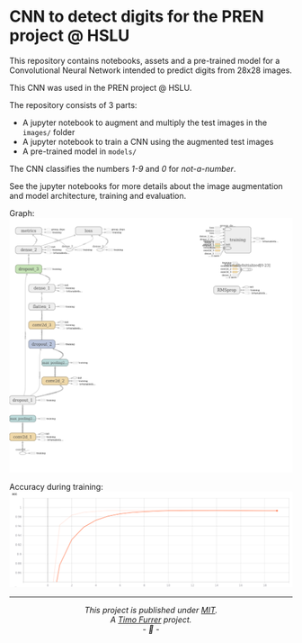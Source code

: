 # CNN to detect digits for the PREN project @ HSLU

This repository contains notebooks, assets and a pre-trained model for a
Convolutional Neural Network intended to predict digits from 28x28 images.

This CNN was used in the PREN project @ HSLU.

The repository consists of 3 parts:

* A jupyter notebook to augment and multiply the test images in the `images/` folder
* A jupyter notebook to train a CNN using the augmented test images
* A pre-trained model in `models/`

The CNN classifies the numbers *1-9* and *0* for *not-a-number*.

See the jupyter notebooks for more details about the image augmentation and model architecture, training and evaluation.

Graph:
![](docs/tensorboard-logs.png)

Accuracy during training:
![](docs/tensorboard-acc.png)

***

*<p align="center">This project is published under [MIT](LICENSE).<br>A [Timo Furrer](https://tuxtimo.me) project.<br>- :tada: -</p>*
